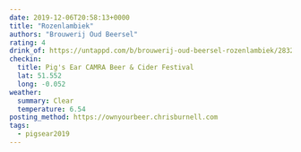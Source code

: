 ```yaml
---
date: 2019-12-06T20:58:13+0000
title: "Rozenlambiek"
authors: "Brouwerij Oud Beersel"
rating: 4
drink_of: https://untappd.com/b/brouwerij-oud-beersel-rozenlambiek/2832722
checkin:
  title: Pig's Ear CAMRA Beer & Cider Festival
  lat: 51.552
  long: -0.052
weather:
  summary: Clear
  temperature: 6.54
posting_method: https://ownyourbeer.chrisburnell.com
tags:
  - pigsear2019
---
```

